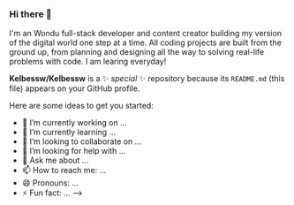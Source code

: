 ### Hi there 👋
I'm an Wondu full-stack developer and content creator building my version of the digital world one step at a time. All coding projects are built from the ground up, from planning and designing all the way to solving real-life problems with code. I am learing everyday! 

**Kelbessw/Kelbessw** is a ✨ _special_ ✨ repository because its `README.md` (this file) appears on your GitHub profile.

Here are some ideas to get you started:

- 🔭 I’m currently working on ...
- 🌱 I’m currently learning ...
- 👯 I’m looking to collaborate on ...
- 🤔 I’m looking for help with ...
- 💬 Ask me about ...
- 📫 How to reach me: ...
- 😄 Pronouns: ...
- ⚡ Fun fact: ...
-->
